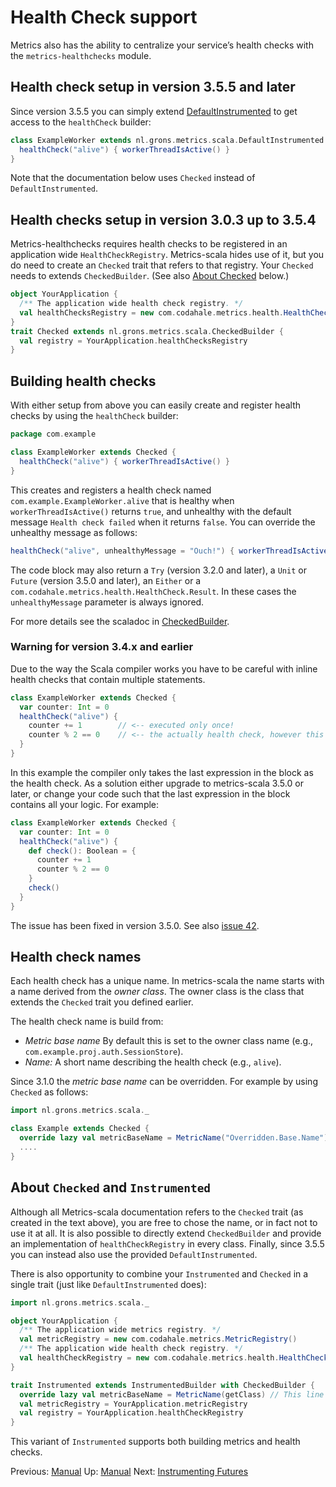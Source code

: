 # Health Check support

Metrics also has the ability to centralize your service’s health checks with the `metrics-healthchecks` module.

## Health check setup in version 3.5.5 and later

Since version 3.5.5 you can simply extend
[DefaultInstrumented](/src/main/scala/nl/grons/metrics/scala/DefaultInstrumented.scala) to get access to the
`healthCheck` builder:

```scala
class ExampleWorker extends nl.grons.metrics.scala.DefaultInstrumented {
  healthCheck("alive") { workerThreadIsActive() }
}
```

Note that the documentation below uses `Checked` instead of `DefaultInstrumented`.

## Health checks setup in version 3.0.3 up to 3.5.4

Metrics-healthchecks requires health checks to be registered in an application wide `HealthCheckRegistry`. Metrics-scala
hides use of it, but you do need to create an `Checked` trait that refers to that registry. Your `Checked` needs to
extends `CheckedBuilder`. (See also [About Checked](#about-checked-and-instrumented) below.)

```scala
object YourApplication {
  /** The application wide health check registry. */
  val healthChecksRegistry = new com.codahale.metrics.health.HealthCheckRegistry()
}
trait Checked extends nl.grons.metrics.scala.CheckedBuilder {
  val registry = YourApplication.healthChecksRegistry
}
```

## Building health checks

With either setup from above you can easily create and register health checks by using the `healthCheck` builder:

```scala
package com.example

class ExampleWorker extends Checked {
  healthCheck("alive") { workerThreadIsActive() }
}
```

This creates and registers a health check named `com.example.ExampleWorker.alive` that is healthy when
`workerThreadIsActive()` returns `true`, and unhealthy with the default message `Health check failed` when it returns
`false`. You can override the unhealthy message as follows:

```scala
healthCheck("alive", unhealthyMessage = "Ouch!") { workerThreadIsActive() }
```

The code block may also return a `Try` (version 3.2.0 and later), a `Unit` or `Future` (version 3.5.0 and later), an
`Either` or a `com.codahale.metrics.health.HealthCheck.Result`. In these cases the `unhealthyMessage` parameter is
always ignored.

For more details see the scaladoc in [CheckedBuilder](/src/main/scala/nl/grons/metrics/scala/CheckedBuilder.scala).

### Warning for version 3.4.x and earlier

Due to the way the Scala compiler works you have to be careful with inline health checks that contain multiple
statements.

```scala
class ExampleWorker extends Checked {
  var counter: Int = 0
  healthCheck("alive") {
    counter += 1        // <-- executed only once!
    counter % 2 == 0    // <-- the actually health check, however this will return the same value always!
  }
}
```

In this example the compiler only takes the last expression in the block as the health check. As a solution either
upgrade to metrics-scala 3.5.0 or later, or change your code such that the last expression in the block contains all
your logic. For example:

```scala
class ExampleWorker extends Checked {
  var counter: Int = 0
  healthCheck("alive") {
    def check(): Boolean = {
      counter += 1
      counter % 2 == 0
    }
    check()
  }
}
```

The issue has been fixed in version 3.5.0. See also [issue 42](https://github.com/erikvanoosten/metrics-scala/issues/42).

## Health check names

Each health check has a unique name. In metrics-scala the name starts with a name derived from the *owner class*.
The owner class is the class that extends the `Checked` trait you defined earlier.

The health check name is build from:

* *Metric base name* By default this is set to the owner class name (e.g., `com.example.proj.auth.SessionStore`).
* *Name:* A short name describing the health check (e.g., `alive`).

Since 3.1.0 the *metric base name* can be overridden. For example by using `Checked` as follows:

```scala
import nl.grons.metrics.scala._

class Example extends Checked {
  override lazy val metricBaseName = MetricName("Overridden.Base.Name")
  ....
}
```

## About `Checked` and `Instrumented`

Although all Metrics-scala documentation refers to the `Checked` trait (as created in the text above), you are free to
chose the name, or in fact not to use it at all. It is also possible to directly extend `CheckedBuilder` and provide an
implementation of `healthCheckRegistry` in every class. Finally, since 3.5.5 you can instead also use the provided
`DefaultInstrumented`.

There is also opportunity to combine your `Instrumented` and `Checked` in a single trait (just like
`DefaultInstrumented` does):

```scala
import nl.grons.metrics.scala._

object YourApplication {
  /** The application wide metrics registry. */
  val metricRegistry = new com.codahale.metrics.MetricRegistry()
  /** The application wide health check registry. */
  val healthCheckRegistry = new com.codahale.metrics.health.HealthCheckRegistry()
}

trait Instrumented extends InstrumentedBuilder with CheckedBuilder {
  override lazy val metricBaseName = MetricName(getClass) // This line required with 3.1.0, optional since 3.1.1.
  val metricRegistry = YourApplication.metricRegistry
  val registry = YourApplication.healthCheckRegistry
}
```

This variant of `Instrumented` supports both building metrics and health checks.

Previous: [Manual](Manual.md) Up: [Manual](Manual.md) Next: [Instrumenting Futures](Futures.md)
